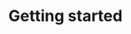 ---
title: Getting started
permalink: /getting-started/
layout: layouts/getting-started-page
sidenav: true
heading-elements: "h2"
---